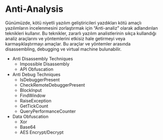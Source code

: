 # Anti-Analysis

Günümüzde, kötü niyetli yazılım geliştiricileri yazdıkları kötü amaçlı yazılımların incelenmesini zorlaştırmak için “Anti-analiz” olarak adlandırılan teknikleri kullanır. Bu teknikler, zararlı yazılım analistlerinin sıkça kullandığı analiz araçlarını ve yöntemlerini etkisiz hale getirmeyi veya karmaşıklaştırmayı amaçlar. Bu araçlar ve yöntemler arasında disassembling, debugging ve virtual machine bulunabilir.

- Anti Disassembly Techniques
  - Impossible Disassembly
  - API Obfuscation
- Anti Debug Techniques
  - IsDebuggerPresent 
  - CheckRemoteDebuggerPresent
  - BlockInput
  - FindWindow
  - RaiseException
  - GetTickCount
  - QueryPerformanceCounter
- Data Obfuscation
  - Xor
  - Base64 
  - AES Encrypt/Decrypt
  
